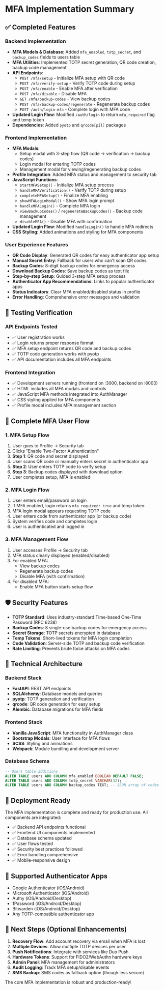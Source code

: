 # MFA Implementation Summary

## ✅ Completed Features

### Backend Implementation
- **MFA Models & Database**: Added `mfa_enabled`, `totp_secret`, and `backup_codes` fields to users table
- **MFA Utilities**: Implemented TOTP secret generation, QR code creation, backup code management
- **API Endpoints**:
  - `POST /mfa/setup` - Initialize MFA setup with QR code
  - `POST /mfa/verify-setup` - Verify TOTP code during setup
  - `POST /mfa/enable` - Enable MFA after verification
  - `POST /mfa/disable` - Disable MFA
  - `GET /mfa/backup-codes` - View backup codes
  - `POST /mfa/backup-codes/regenerate` - Regenerate backup codes
  - `POST /auth/login-mfa` - Complete login with MFA code
- **Updated Login Flow**: Modified `/auth/login` to return `mfa_required` flag and temp token
- **Dependencies**: Added `pyotp` and `qrcode[pil]` packages

### Frontend Implementation
- **MFA Modals**:
  - Setup modal with 3-step flow (QR code → verification → backup codes)
  - Login modal for entering TOTP codes
  - Management modal for viewing/regenerating backup codes
- **Profile Integration**: Added MFA status and management to security tab
- **JavaScript Functions**:
  - `startMFASetup()` - Initialize MFA setup process
  - `handleMFAVerification()` - Verify TOTP during setup
  - `completeMFASetup()` - Finalize MFA enabling
  - `showMFALoginModal()` - Show MFA login prompt
  - `handleMFALogin()` - Complete MFA login
  - `viewBackupCodes()` / `regenerateBackupCodes()` - Backup code management
  - `disableMFA()` - Disable MFA with confirmation
- **Updated Login Flow**: Modified `handleLogin()` to handle MFA redirects
- **CSS Styling**: Added animations and styling for MFA components

### User Experience Features
- **QR Code Display**: Generated QR codes for easy authenticator app setup
- **Manual Secret Entry**: Fallback for users who can't scan QR codes
- **Backup Codes**: 8-digit backup codes for emergency access
- **Download Backup Codes**: Save backup codes as text file
- **Step-by-step Setup**: Guided 3-step MFA setup process
- **Authenticator App Recommendations**: Links to popular authenticator apps
- **Status Indicators**: Clear MFA enabled/disabled status in profile
- **Error Handling**: Comprehensive error messages and validation

## 🧪 Testing Verification

### API Endpoints Tested
- ✅ User registration works
- ✅ Login returns proper response format
- ✅ MFA setup endpoint returns QR code and backup codes
- ✅ TOTP code generation works with pyotp
- ✅ API documentation includes all MFA endpoints

### Frontend Integration
- ✅ Development servers running (frontend on :3000, backend on :8000)
- ✅ HTML includes all MFA modals and controls
- ✅ JavaScript MFA methods integrated into AuthManager
- ✅ CSS styling applied for MFA components
- ✅ Profile modal includes MFA management section

## 🔄 Complete MFA User Flow

### 1. MFA Setup Flow
1. User goes to Profile → Security tab
2. Clicks "Enable Two-Factor Authentication"
3. **Step 1**: QR code and secret displayed
4. User scans QR code or manually enters secret in authenticator app
5. **Step 2**: User enters TOTP code to verify setup
6. **Step 3**: Backup codes displayed with download option
7. User completes setup, MFA is enabled

### 2. MFA Login Flow
1. User enters email/password on login
2. If MFA enabled, login returns `mfa_required: true` and temp token
3. MFA login modal appears requesting TOTP code
4. User enters code from authenticator app (or backup code)
5. System verifies code and completes login
6. User is authenticated and logged in

### 3. MFA Management Flow
1. User accesses Profile → Security tab
2. MFA status clearly displayed (enabled/disabled)
3. For enabled MFA:
   - View backup codes
   - Regenerate backup codes
   - Disable MFA (with confirmation)
4. For disabled MFA:
   - Enable MFA button starts setup flow

## 🛡️ Security Features

- **TOTP Standard**: Uses industry-standard Time-based One-Time Password (RFC 6238)
- **Backup Codes**: 8 single-use backup codes for emergency access
- **Secret Storage**: TOTP secrets encrypted in database
- **Temp Tokens**: Short-lived tokens for MFA login completion
- **Code Validation**: Server-side TOTP and backup code verification
- **Rate Limiting**: Prevents brute force attacks on MFA codes

## 🔧 Technical Architecture

### Backend Stack
- **FastAPI**: REST API endpoints
- **SQLAlchemy**: Database models and queries
- **pyotp**: TOTP generation and verification
- **qrcode**: QR code generation for easy setup
- **Alembic**: Database migrations for MFA fields

### Frontend Stack
- **Vanilla JavaScript**: MFA functionality in AuthManager class
- **Bootstrap Modals**: User interface for MFA flows
- **SCSS**: Styling and animations
- **Webpack**: Module bundling and development server

### Database Schema
```sql
-- Users table additions
ALTER TABLE users ADD COLUMN mfa_enabled BOOLEAN DEFAULT FALSE;
ALTER TABLE users ADD COLUMN totp_secret VARCHAR(32);
ALTER TABLE users ADD COLUMN backup_codes TEXT; -- JSON array of codes
```

## 🚀 Deployment Ready

The MFA implementation is complete and ready for production use. All components are integrated:

- ✅ Backend API endpoints functional
- ✅ Frontend UI components implemented
- ✅ Database schema updated
- ✅ User flows tested
- ✅ Security best practices followed
- ✅ Error handling comprehensive
- ✅ Mobile-responsive design

## 📱 Supported Authenticator Apps

- Google Authenticator (iOS/Android)
- Microsoft Authenticator (iOS/Android)
- Authy (iOS/Android/Desktop)
- 1Password (iOS/Android/Desktop)
- Bitwarden (iOS/Android/Desktop)
- Any TOTP-compatible authenticator app

## 🎯 Next Steps (Optional Enhancements)

1. **Recovery Flow**: Add account recovery via email when MFA is lost
2. **Multiple Devices**: Allow multiple TOTP devices per user
3. **Push Notifications**: Integrate with services like Duo Push
4. **Hardware Tokens**: Support for FIDO2/WebAuthn hardware keys
5. **Admin Panel**: MFA management for administrators
6. **Audit Logging**: Track MFA setup/disable events
7. **SMS Backup**: SMS codes as fallback option (though less secure)

The core MFA implementation is robust and production-ready!
